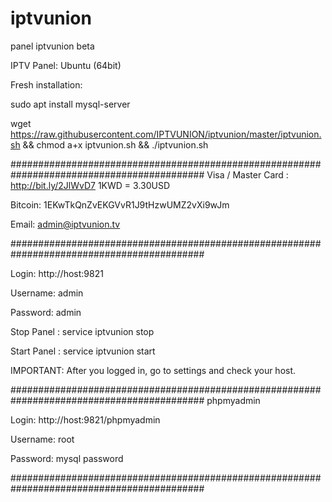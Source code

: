 # iptvunion
panel iptvunion beta

IPTV Panel: Ubuntu (64bit)


Fresh installation:

sudo apt install mysql-server

wget https://raw.githubusercontent.com/IPTVUNION/iptvunion/master/iptvunion.sh && chmod a+x iptvunion.sh && ./iptvunion.sh


###########################################################################################
Visa / Master  Card : http://bit.ly/2JlWvD7   1KWD = 3.30USD

Bitcoin: 1EKwTkQnZvEKGVvR1J9tHzwUMZ2vXi9wJm

Email: admin@iptvunion.tv

###########################################################################################

Login: http://host:9821

Username: admin

Password: admin 

Stop  Panel : service iptvunion stop

Start Panel : service iptvunion start 

IMPORTANT: After you logged in, go to settings and check your host. 

###########################################################################################
phpmyadmin

Login: http://host:9821/phpmyadmin

Username: root

Password: mysql password 


###########################################################################################
